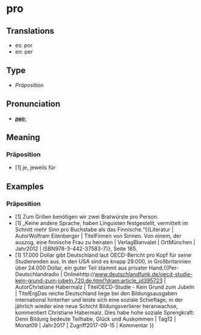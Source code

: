 # pro
## Translations
- es: por
- en: per
## Type
- _Präposition_
## Pronunciation
- **_[pʁoː](https://commons.wikimedia.org/wiki/File:De-pro.ogg)_**
## Meaning
### Präposition
- [1] je, jeweils für
## Examples
### Präposition
- [1] Zum Grillen benötigen wir zwei Bratwürste pro Person.
- [1] „Keine andere Sprache, haben Linguisten festgestellt, vermittelt im Schnitt mehr Sinn pro Buchstabe als das Finnische.“<ref>{{Literatur | AutorWolfram Eilenberger | TitelFinnen von Sinnen. Von einem, der auszog, eine finnische Frau zu heiraten | VerlagBlanvalet | OrtMünchen | Jahr2012 | ISBN978-3-442-37583-7}}, Seite 165.</ref>
- [1] 17.000 Dollar gibt Deutschland laut OECD-Bericht pro Kopf für seine Studierenden aus. In den USA sind es knapp 29.000, in Großbritannien über 24.000 Dollar, ein guter Teil stammt aus privater Hand.<ref>{{Per-Deutschlandradio | Onlinehttp://www.deutschlandfunk.de/oecd-studie-kein-grund-zum-jubeln.720.de.html?dram:article_id395723 | AutorChristiane Habermalz | TitelOECD-Studie - Kein Grund zum Jubeln | TitelErgDas reiche Deutschland liege bei den Bildungsausgaben international hinterher und leiste sich eine soziale Schieflage, in der jährlich wieder eine neue Schicht Bildungsverlierer heranwachse, kommentiert Christiane Habermalz. Dies habe hohe soziale Sprengkraft: Denn Bildung bedeute Teilhabe, Glück und Auskommen | Tag12 | Monat09 | Jahr2017 | Zugriff2017-09-15 | Kommentar }}</ref> 
